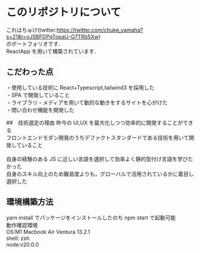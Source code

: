 # このリポジトリについて

これはちゅけ(twitter:https://twitter.com/chuke_yamaha?s=21&t=oJSBFDPqTopaU-G7TRb5Xw)<br>
のポートフォリオです．<br>
ReactApp を用いて構築されています．

## こだわった点

・使用している技術に React+Typescript,tailwind3 を採用した<br>
・SPA で開発していること<br>
・ライブラリ・メディアを用いて動的な動きをするサイトを心がけた<br>
・問い合わせ機能を開発した

##　技術選定の理由
昨今の UI,UX を最大化しつつ効率的に開発することができる<br>
フロントエンドモダン開発のうちデファクトスタンダードである技術を用いて開発していること<br>
<br>
自身の経験のある JS に近しい言語を選択して効率よく静的型付け言語を学びたかった<br>
自身のスキル向上のため難易度よりも，グローバルで活用されているかに着目し選択した

## 環境構築方法

yarn install でパッケージをインストールしたのち npm start で起動可能<br>
動作確認環境<br>
OS:M1 Macbook Air Ventura 13.2.1<br>
shell: zsh<br>
node:v20.0.0
